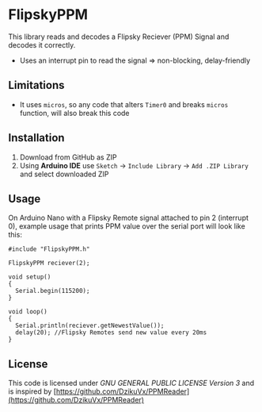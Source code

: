 # FlipskyPPM

This library reads and decodes a Flipsky Reciever (PPM) Signal and decodes it correctly. 

* Uses an interrupt pin to read the signal => non-blocking, delay-friendly

## Limitations

* It uses `micros`, so any code that alters `Timer0` and breaks `micros` function, will also break this code

## Installation

1. Download from GitHub as ZIP
1. Using **Arduino IDE** use `Sketch` -> `Include Library` -> `Add .ZIP Library` and select downloaded ZIP

## Usage

On Arduino Nano with a Flipsky Remote signal attached to pin 2 (interrupt 0), example usage that prints PPM value over the serial port will look like this:

```
#include "FlipskyPPM.h"

FlipskyPPM reciever(2);

void setup()
{
  Serial.begin(115200);
}

void loop()
{
  Serial.println(reciever.getNewestValue());
  delay(20); //Flipsky Remotes send new value every 20ms
}
```

## License

This code is licensed under _GNU GENERAL PUBLIC LICENSE Version 3_ and is inspired by [https://github.com/DzikuVx/PPMReader](https://github.com/DzikuVx/PPMReader)
